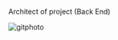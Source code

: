 Architect of project (Back End) 

![gitphoto](https://user-images.githubusercontent.com/33193547/46260976-d4249900-c4f5-11e8-81ab-e11f84cd3677.jpg)
